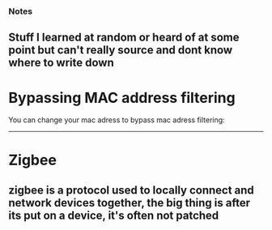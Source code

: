 
### Notes

Stuff I learned at random or heard of at some point but can't really source and dont know where to write down
---
# Bypassing MAC address filtering

You can change your mac adress to bypass mac adress filtering:

---
# Zigbee

zigbee is a protocol used to locally connect and network devices together, the big thing is after its put on a device, it's often not patched
---


